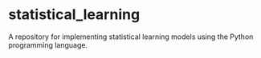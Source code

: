 # statistical_learning

A repository for implementing statistical learning models using the Python programming language.
